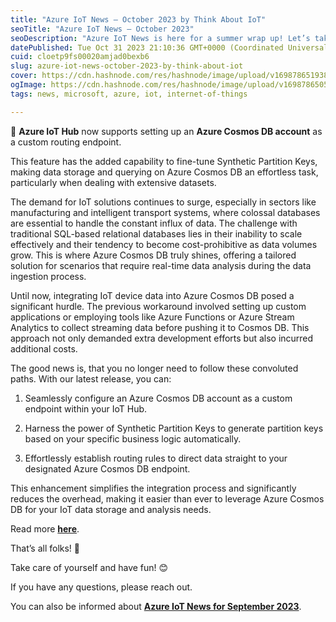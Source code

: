 ```yaml
---
title: "Azure IoT News – October 2023 by Think About IoT"
seoTitle: "Azure IoT News – October 2023"
seoDescription: "Azure IoT News is here for a summer wrap up! Let’s take a look at the news of October 2023 together."
datePublished: Tue Oct 31 2023 21:10:36 GMT+0000 (Coordinated Universal Time)
cuid: cloetp9fs00020amjad0bexb6
slug: azure-iot-news-october-2023-by-think-about-iot
cover: https://cdn.hashnode.com/res/hashnode/image/upload/v1698786519382/b777bd5c-12a2-432e-8641-e10ea36ce56c.png
ogImage: https://cdn.hashnode.com/res/hashnode/image/upload/v1698786505260/1b34c748-a7ed-4546-b897-7ca39ef94596.png
tags: news, microsoft, azure, iot, internet-of-things

---
```


🔸 **Azure IoT Hub** now supports setting up an **Azure Cosmos DB account** as a custom routing endpoint.

This feature has the added capability to fine-tune Synthetic Partition Keys, making data storage and querying on Azure Cosmos DB an effortless task, particularly when dealing with extensive datasets.

The demand for IoT solutions continues to surge, especially in sectors like manufacturing and intelligent transport systems, where colossal databases are essential to handle the constant influx of data. The challenge with traditional SQL-based relational databases lies in their inability to scale effectively and their tendency to become cost-prohibitive as data volumes grow. This is where Azure Cosmos DB truly shines, offering a tailored solution for scenarios that require real-time data analysis during the data ingestion process.

Until now, integrating IoT device data into Azure Cosmos DB posed a significant hurdle. The previous workaround involved setting up custom applications or employing tools like Azure Functions or Azure Stream Analytics to collect streaming data before pushing it to Cosmos DB. This approach not only demanded extra development efforts but also incurred additional costs.

The good news is, that you no longer need to follow these convoluted paths. With our latest release, you can:

1. Seamlessly configure an Azure Cosmos DB account as a custom endpoint within your IoT Hub.
    
2. Harness the power of Synthetic Partition Keys to generate partition keys based on your specific business logic automatically.
    
3. Effortlessly establish routing rules to direct data straight to your designated Azure Cosmos DB endpoint.
    

This enhancement simplifies the integration process and significantly reduces the overhead, making it easier than ever to leverage Azure Cosmos DB for your IoT data storage and analysis needs.

Read more [**here**](https://azure.microsoft.com/en-gb/updates/iot-hub-cosmos-db-endpoint/?wt.mc_id=studentamb_3012).

That’s all folks! 👋

Take care of yourself and have fun! 😊

If you have any questions, please reach out.

You can also be informed about [**Azure IoT News for September 2023**](https://www.thinkaboutiot.com/index.php/2023/10/04/azure-iot-news-september-2023-by-think-about-iot/).